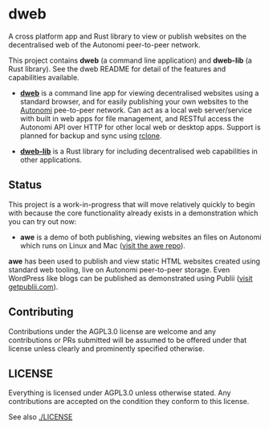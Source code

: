 # dweb
A cross platform app and Rust library to view or publish websites on the decentralised web of the Autonomi peer-to-peer network.

This project contains **dweb** (a command line application) and **dweb-lib** (a Rust library). See the dweb README for detail of the features and capabilities available.

- **[dweb](https://github.com/happybeing/dweb/tree/main/dweb-cli)** is a command line app for viewing decentralised websites using a standard browser, and for easily publishing your own websites to the [Autonomi](https://autonomi.com) pee-to-peer network. Can act as a local web server/service with built in web apps for file management, and RESTful access the Autonomi API over HTTP for other local web or desktop apps. Support is planned for backup and sync using [rclone](https://github.com/rclone/rclone/).

- **[dweb-lib](https://github.com/happybeing/dweb/tree/main/dweb-lib)** is a Rust library for including decentralised web capabilities in other applications.

## Status
This project is a work-in-progress that will move relatively quickly to begin with because the core functionality already exists in a demonstration which you can try out now:

- **awe** is a demo of both publishing, viewing websites an files on Autonomi which runs on Linux and Mac ([visit the awe repo](https://github.com/happybeing/awe)).

**awe** has been used to publish and view static HTML websites created using standard web tooling, live on Autonomi peer-to-peer storage. Even WordPress like blogs can be published as demonstrated using Publii ([visit getpublii.com](https://getpublii.com/)).

## Contributing
Contributions under the AGPL3.0 license are welcome and any contributions or PRs submitted will be assumed to be offered under that license unless clearly and prominently specified otherwise.

## LICENSE

Everything is licensed under AGPL3.0 unless otherwise stated. Any contributions are accepted on the condition they conform to this license.

See also [./LICENSE](./LICENSE)
